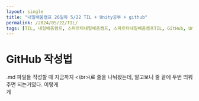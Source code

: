 ```yaml
---
layout: single
title: "내일배움캠프 26일차 5/22 TIL + Unity공부 + github"
permalink: /2024/05/22/TIL/
tags: [TIL, 내일배움캠프, 스파르타내일배움캠프, 스파르타내일배움캠프TIL, GitHub, Unity]
---
```


# GitHub 작성법
.md 파일들 작성할 때 지금까지 <\br>\로 줄을 나눠왔는데, 알고보니 줄 끝에 두번 띄워주면 되는거였다.
이렇게  
게  

